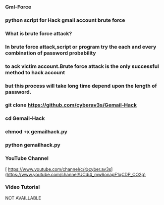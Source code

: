 ### Gml-Force

### python script for Hack gmail account brute force 

###  What is brute force attack?
### In brute force attack,script or program try the each and every combination of password probability 
### to ack victim account.Brute force attack is the only successful method to hack account
### but this process will take long time depend upon the length of password.

### git clone https://github.com/cyberav3s/Gemail-Hack
    
### cd Gemail-Hack

### chmod +x gemailhack.py

### python gemailhack.py


### YouTube Channel
[
https://www.youtube.com/channel/c/@cyber.av3s](https://www.youtube.com/channel/UCdi4_mw6onapF1qCDP_CO2g)

### Video Tutorial

NOT AVAILLABLE

